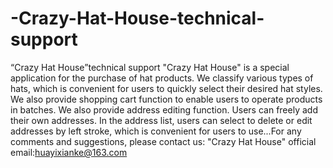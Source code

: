 # -Crazy-Hat-House-technical-support
“Crazy Hat House”technical support
"Crazy Hat House" is a special application for the purchase of hat products. We classify various types of hats, which is convenient for users to quickly select their desired hat styles. We also provide shopping cart function to enable users to operate products in batches. We also provide address editing function. Users can freely add their own addresses. In the address list, users can select to delete or edit addresses by left stroke, which is convenient for users to use...For any comments and suggestions, please contact us: "Crazy Hat House" official email:huayixianke@163.com
